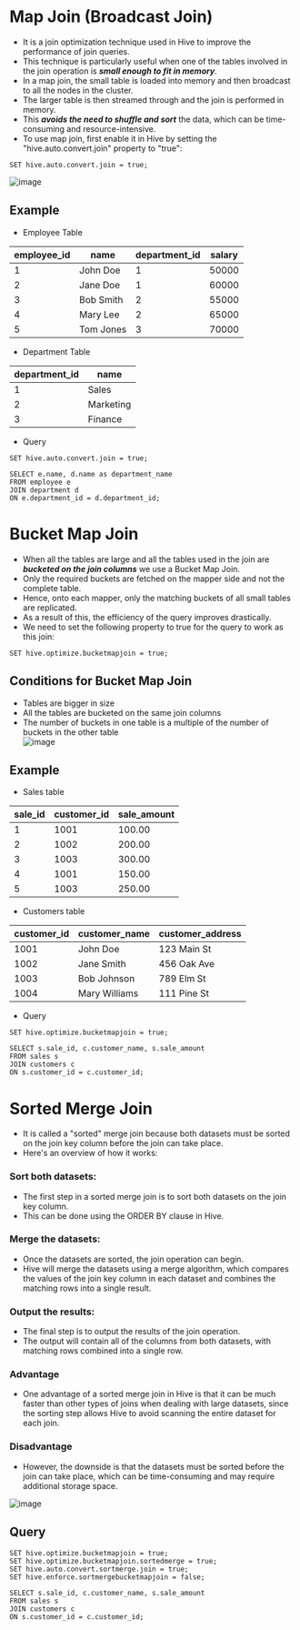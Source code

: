 # Map Join (Broadcast Join)
- It is a join optimization technique used in Hive to improve the performance of join queries. 
- This technique is particularly useful when one of the tables involved in the join operation is ***small enough to fit in memory***.
- In a map join, the small table is loaded into memory and then broadcast to all the nodes in the cluster. 
- The larger table is then streamed through and the join is performed in memory. 
- This ***avoids the need to shuffle and sort*** the data, which can be time-consuming and resource-intensive.
- To use map join, first enable it in Hive by setting the "hive.auto.convert.join" property to "true":
```
SET hive.auto.convert.join = true;
```
![image](https://user-images.githubusercontent.com/117569148/226269196-f7601dc3-71fa-4cb9-aa78-c66617522380.png)


## Example

- Employee Table  

| employee_id | name      | department_id | salary |
|-------------|-----------|---------------|--------|
| 1           | John Doe  | 1             | 50000  |
| 2           | Jane Doe  | 1             | 60000  |
| 3           | Bob Smith | 2             | 55000  |
| 4           | Mary Lee  | 2             | 65000  |
| 5           | Tom Jones | 3             | 70000  |

- Department Table

| department_id | name      |
|---------------|-----------|
| 1             | Sales     |
| 2             | Marketing |
| 3             | Finance   |

- Query
```
SET hive.auto.convert.join = true;
```
```
SELECT e.name, d.name as department_name
FROM employee e
JOIN department d
ON e.department_id = d.department_id;
```

# Bucket Map Join
- When all the tables are large and all the tables used in the join are ***bucketed on the join columns*** we use a Bucket Map Join.
- Only the required buckets are fetched on the mapper side and not the complete table.
- Hence, onto each mapper, only the matching buckets of all small tables are replicated. 
- As a result of this, the efficiency of the query improves drastically.
- We need to set the following property  to true for the query to work as this join:
```
SET hive.optimize.bucketmapjoin = true;
```
## Conditions for Bucket Map Join
- Tables are bigger in size
- All the tables are bucketed on the same join columns
- The number of buckets in one table is a multiple of the number of buckets in the other table  
![image](https://user-images.githubusercontent.com/117569148/226275248-2159978b-bff8-403a-802c-c976bac3fc74.png)

## Example
- Sales table  

| sale_id | customer_id | sale_amount |
|---------|-------------|-------------|
| 1       | 1001        | 100.00      |
| 2       | 1002        | 200.00      |
| 3       | 1003        | 300.00      |
| 4       | 1001        | 150.00      |
| 5       | 1003        | 250.00      |

- Customers table  

| customer_id | customer_name    | customer_address  |
|-------------|------------------|-------------------|
| 1001        | John Doe         | 123 Main St       |
| 1002        | Jane Smith       | 456 Oak Ave       |
| 1003        | Bob Johnson      | 789 Elm St        |
| 1004        | Mary Williams   | 111 Pine St        |

- Query
```
SET hive.optimize.bucketmapjoin = true;
```
```
SELECT s.sale_id, c.customer_name, s.sale_amount
FROM sales s
JOIN customers c
ON s.customer_id = c.customer_id;
```

# Sorted Merge Join
- It is called a "sorted" merge join because both datasets must be sorted on the join key column before the join can take place. 
- Here's an overview of how it works:
### Sort both datasets: 
- The first step in a sorted merge join is to sort both datasets on the join key column. 
- This can be done using the ORDER BY clause in Hive.

### Merge the datasets: 
- Once the datasets are sorted, the join operation can begin. 
- Hive will merge the datasets using a merge algorithm, which compares the values of the join key column in each dataset and combines the matching rows into a single result.

### Output the results: 
- The final step is to output the results of the join operation. 
- The output will contain all of the columns from both datasets, with matching rows combined into a single row.

### Advantage
- One advantage of a sorted merge join in Hive is that it can be much faster than other types of joins when dealing with large datasets, since the sorting step allows Hive to avoid scanning the entire dataset for each join. 

### Disadvantage
- However, the downside is that the datasets must be sorted before the join can take place, which can be time-consuming and may require additional storage space.

![image](https://user-images.githubusercontent.com/117569148/226316705-21f5ad60-af1d-468b-aca2-11cc3bc226b3.png)


## Query
```
SET hive.optimize.bucketmapjoin = true;
SET hive.optimize.bucketmapjoin.sortedmerge = true;
SET hive.auto.convert.sortmerge.join = true;
SET hive.enforce.sortmergebucketmapjoin = false;
```
```
SELECT s.sale_id, c.customer_name, s.sale_amount
FROM sales s
JOIN customers c
ON s.customer_id = c.customer_id;
```
